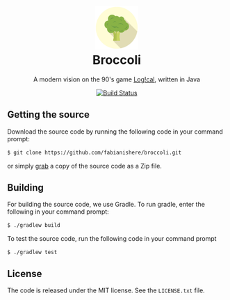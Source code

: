 <h1 align="center">
	<img src="misc/artwork/logo.png" width="100" alt="Broccoli">
	<br>
	Broccoli
</h1>
<p align="center">
	A modern vision on the 90's game <a href="http://hol.abime.net/906">Log!cal</a>, written in Java
</p>
<p align="center">
	<a href="https://travis-ci.com/fabianishere/broccoli">
		<img src="https://travis-ci.com/fabianishere/broccoli.svg?token=bU4F3wsxcknXqXqbpdoi&branch=master" alt="Build Status">
	</a>
</p>

## Getting the source
Download the source code by running the following code in your command prompt:
```sh
$ git clone https://github.com/fabianishere/broccoli.git
```
or simply [grab](https://github.com/fabianishere/broccoli/archive/master.zip) a copy of the source code as a Zip file.

## Building
For building the source code, we use Gradle. To run gradle, enter the following
in your command prompt:
```sh
$ ./gradlew build
```
To test the source code, run the following code in your command prompt
```
$ ./gradlew test
```

## License
The code is released under the MIT license. See the `LICENSE.txt` file.
